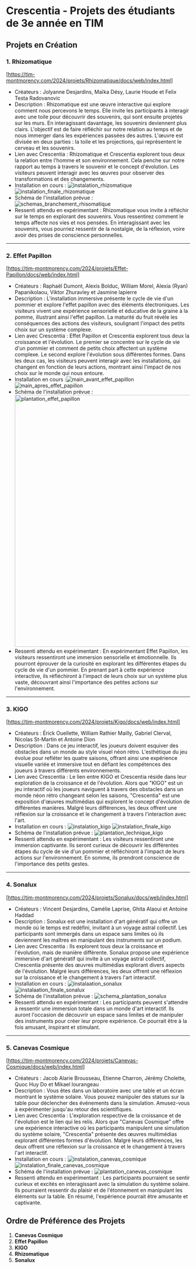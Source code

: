 # Crescentia - Projets des étudiants de 3e année en TIM

## Projets en Création

### 1. Rhizomatique
[https://tim-montmorency.com/2024/projets/Rhizomatique/docs/web/index.html]
   - Créateurs : Jolyanne Desjardins, Maïka Désy, Laurie Houde et Felix Testa Radovanovic
   - Description : Rhizomatique est une œuvre interactive qui explore comment nous percevons le temps. Elle invite les participants à interagir avec une toile pour découvrir des souvenirs, qui sont ensuite projetés sur les murs. En interagissant davantage, les souvenirs deviennent plus clairs. L'objectif est de faire réfléchir sur notre relation au temps et de nous immerger dans les expériences passées des autres. L'œuvre est divisée en deux parties : la toile et les projections, qui représentent le cerveau et les souvenirs.
   - Lien avec Crescentia : Rhizomatique et Crescentia explorent tous deux la relation entre l'homme et son environnement. Cela penche sur notre rapport au temps à travers le souvenir et le concept d'évolution. Les visiteurs peuvent interagir avec les œuvres pour observer des transformations et des changements.
   - Installation en cours : ![instalation_rhizomatique](https://github.com/yas0reo/H24_V11_inspirations_onekeo/assets/143228707/b729822a-6f62-4648-b838-07ea61492102)![instalation_finale_rhizomatique](https://github.com/yas0reo/H24_V11_inspirations_onekeo/assets/143228707/c3bd7bca-f83e-41a4-a351-4b3330510851)
   - Schéma de l'installation prévue : ![schemas_branchement_rhisomatique](https://github.com/yas0reo/H24_V11_inspirations_onekeo/assets/143228707/54e1cbfd-5b2d-4d1f-afef-ea82b210647e)
   - Ressenti attendu en expérimentant : Rhizomatique vous invite à réfléchir sur le temps en explorant des souvenirs. Vous ressentirez comment le temps affecte nos vies et nos pensées. En interagissant avec les souvenirs, vous pourriez ressentir de la nostalgie, de la réflexion, voire avoir des prises de conscience personnelles.

__________

### 2. Effet Papillon
[https://tim-montmorency.com/2024/projets/Effet-Papillon/docs/web/index.html]
   - Créateurs : Raphaël Dumont, Alexis Bolduc, William Morel, Alexia (Ryan) Papanikolaou, Viktor Zhuravley et Jasmine lapierre
   - Description : L'installation immersive présente le cycle de vie d'un pommier et explore l'effet papillon avec des éléments électroniques. Les visiteurs vivent une expérience sensorielle et éducative de la graine à la pomme, illustrant ainsi l'effet papillon. La maturité du fruit révèle les conséquences des actions des visiteurs, soulignant l'impact des petits choix sur un système complexe.
   - Lien avec Crescentia : Effet Papillon et Crescentia explorent tous deux la croissance et l'évolution. Le premier se concentre sur le cycle de vie d'un pommier et comment de petits choix affectent un système complexe. Le second explore l'évolution sous différentes formes. Dans les deux cas, les visiteurs peuvent interagir avec les installations, qui changent en fonction de leurs actions, montrant ainsi l'impact de nos choix sur le monde qui nous entoure.
   - Installation en cours :![main_avant_effet_papillon](https://github.com/yas0reo/H24_V11_inspirations_onekeo/assets/143228707/b77ce8c3-1512-4814-9920-947500b2a9a3)![main_apres_effet_papillon](https://github.com/yas0reo/H24_V11_inspirations_onekeo/assets/143228707/270ce288-98d5-4c78-a4df-d42737cdc20f)
   - Schéma de l'installation prévue : <img width="688" alt="plantation_effet_papillon" src="https://github.com/yas0reo/H24_V11_inspirations_onekeo/assets/143228707/8a6dc5db-3bb3-4112-8cc4-18528ad39790">
   - Ressenti attendu en expérimentant : En expérimentant Effet Papillon, les visiteurs ressentiront une immersion sensorielle et émotionnelle. Ils pourront éprouver de la curiosité en explorant les différentes étapes du cycle de vie d'un pommier. En prenant part à cette expérience interactive, ils réfléchiront à l'impact de leurs choix sur un système plus vaste, découvrant ainsi l'importance des petites actions sur l'environnement.

__________

### 3. KIGO
[https://tim-montmorency.com/2024/projets/Kigo/docs/web/index.html]
   - Créateurs : Érick Ouellette, William Rathier Mailly, Gabriel Clerval, Nicolas St-Martin et Antoine Dion
   - Description : Dans ce jeu interactif, les joueurs doivent esquiver des obstacles dans un monde au style visuel néon rétro. L'esthétique du jeu évolue pour refléter les quatre saisons, offrant ainsi une expérience visuelle variée et immersive tout en défiant les compétences des joueurs à travers différents environnements.
   - Lien avec Crescentia : Le lien entre KIGO et Crescentia réside dans leur exploration de la croissance et de l'évolution. Alors que "KIGO" est un jeu interactif où les joueurs naviguent à travers des obstacles dans un monde néon rétro changeant selon les saisons, "Crescentia" est une exposition d'œuvres multimédias qui explorent le concept d'évolution de différentes manières. Malgré leurs différences, les deux offrent une réflexion sur la croissance et le changement à travers l'interaction avec l'art.
   - Installation en cours : ![instalation_kigo](https://github.com/yas0reo/H24_V11_inspirations_onekeo/assets/143228707/6f70c21b-b81e-4331-971d-7ffacde0a0b7) ![instalation_finale_kigo](https://github.com/yas0reo/H24_V11_inspirations_onekeo/assets/143228707/50697580-2f74-4b02-adda-8030c6bac86b)
   - Schéma de l'installation prévue : ![plantation_technique_kigo](https://github.com/yas0reo/H24_V11_inspirations_onekeo/assets/143228707/1b6c6b40-3a1a-478e-9314-0f90b2a577a5)
   - Ressenti attendu en expérimentant : Les visiteurs ressentiront une immersion captivante. Ils seront curieux de découvrir les différentes étapes du cycle de vie d'un pommier et réfléchiront à l'impact de leurs actions sur l'environnement. En somme, ils prendront conscience de l'importance des petits gestes.

__________

### 4. Sonalux
[https://tim-montmorency.com/2024/projets/Sonalux/docs/web/index.html]
   - Créateurs : Vincent Desjardins, Camélie Laprise, Ghita Alaoui et Antoine Haddad
   - Description : Sonalux est une installation d'art génératif qui offre un monde où le temps est redéfini, invitant à un voyage astral collectif. Les participants sont immergés dans un espace sans limites où ils deviennent les maîtres en manipulant des instruments sur un podium.
   - Lien avec Crescentia : Ils explorent tous deux la croissance et l'évolution, mais de manière différente. Sonalux propose une expérience immersive d'art génératif qui invite à un voyage astral collectif, Crescentia présente des œuvres multimédias explorant divers aspects de l'évolution. Malgré leurs différences, les deux offrent une réflexion sur la croissance et le changement à travers l'art interactif.
   - Installation en cours : ![instalaation_sonalux](https://github.com/yas0reo/H24_V11_inspirations_onekeo/assets/143228707/458279fc-862e-454e-ac0d-0d41112fe70b) ![instalaation_finale_sonalux](https://github.com/yas0reo/H24_V11_inspirations_onekeo/assets/143228707/9ab3a68b-fc07-4c23-b089-b86812abeee5)
   - Schéma de l'installation prévue : ![schema_plantation_sonalux](https://github.com/yas0reo/H24_V11_inspirations_onekeo/assets/143228707/d6558333-31d8-4280-a228-005164594a80)
   - Ressenti attendu en expérimentant : Les participants peuvent s'attendre à ressentir une immersion totale dans un monde d'art interactif. Ils auront l'occasion de découvrir un espace sans limites et de manipuler des instruments pour créer leur propre expérience. Ce pourrait être à la fois amusant, inspirant et stimulant.
__________

### 5. Canevas Cosmique
[https://tim-montmorency.com/2024/projets/Canevas-Cosmique/docs/web/index.html]
   - Créateurs : Jacob Alarie Brousseau, Etienne Charron, Jérémy Cholette, Quoc Huy Do et Mikael lourangeau
   - Description : Vous êtes dans un laboratoire avec une table et un écran montrant le système solaire. Vous pouvez manipuler des statues sur la table pour déclencher des événements dans la simulation. Amusez-vous à expérimenter jusqu'au retour des scientifiques.
   - Lien avec Crescentia : L'exploration respective de la croissance et de l'évolution est le lien qui les relis. Alors que "Canevas Cosmique" offre une expérience interactive où les participants manipulent une simulation du système solaire, "Crescentia" présente des œuvres multimédias explorant différentes formes d'évolution. Malgré leurs différences, les deux offrent une réflexion sur la croissance et le changement à travers l'art interactif.
   - Installation en cours : ![instalation_canevas_cosmique](https://github.com/yas0reo/H24_V11_inspirations_onekeo/assets/143228707/66417369-e9d3-4652-b379-5069e7b121de) ![instalation_finale_canevas_cosmique](https://github.com/yas0reo/H24_V11_inspirations_onekeo/assets/143228707/3a74aa50-cb1f-413b-9dc5-2ac395709f3d)
   - Schéma de l'installation prévue : ![plantation_canevas_cosmique](https://github.com/yas0reo/H24_V11_inspirations_onekeo/assets/143228707/372c1c34-633f-4d85-a969-4514ccb95a75)
   - Ressenti attendu en expérimentant : Les participants pourraient se sentir curieux et excités en interagissant avec la simulation du système solaire. Ils pourraient ressentir du plaisir et de l'étonnement en manipulant les éléments sur la table. En résumé, l'expérience pourrait être amusante et captivante.

## Ordre de Préférence des Projets

1. **Canevas Cosmique** 
2. **Effet Papillon**
3. **KIGO** 
4. **Rhizomatique** 
5. **Sonalux**
